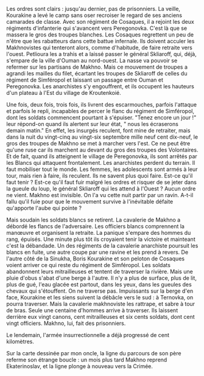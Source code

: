 Les ordres sont clairs : jusqu'au dernier, pas de prisonniers. La veille, Kourakine a levé le camp sans oser recroiser le regard de ses anciens camarades de classe. Avec son régiment de Cosaques, il a rejoint les deux régiments d'infanterie qui s'avancent vers Peregonovka. C'est là que se massera le gros des troupes blanches. Les Cosaques regrettent un peu de n'être que les rabatteurs dans cette battue infernale. Ils doivent acculer les Makhnovistes qui tenteront alors, comme d'habitude, de faire retraite vers l'ouest. Petlioura les a trahis et a laissé passer le général Skliaroff, qui, déjà, s'empare de la ville d'Ouman au nord-ouest. La nasse va pouvoir se refermer sur les partisans de Makhno. Mais ce mouvement de troupes a agrandi les mailles du filet, écartant les troupes de Skliaroff de celles du régiment de Simféropol et laissant un passage entre Ouman et Peregonovka. Les anarchistes s'y engouffrent, et ils occupent les hauteurs d'un plateau à l'Est du village de Kroutenkoié. 

Une fois, deux fois, trois fois, ils livrent des escarmouches, parfois l'attaque et parfois le repli, incapables de percer le flanc du régiment de Simféropol, dont les soldats commencent pourtant à s'épuiser. "Tenez encore un jour !" leur répond-on quand ils alertent sur leur état, " nous les écraserons demain matin."
En effet, les insurgés reculent, font mine de retraiter, mais dans la nuit du vingt-cinq au vingt-six septembre mille neuf cent dix-neuf, le gros des troupes de Makhno se met à marcher vers l'est. Ce ne peut être qu'une ruse car ils marchent au devant du gros des troupes des Volontaires. Et de fait, quand ils atteignent le village de Peregonovka, ils sont arrêtés par les Blancs qui attaquent frontalement. Les anarchistes perdent du terrain. Il faut mobiliser tout le monde. Les femmes, les adolescents sont armés à leur tour, mais rien à faire, ils reculent. 
Ils ne savent plus quoi faire. Est-ce qu'il faut tenir ? Est-ce qu'il faut fuir malgré les ordres et risquer de se jeter dans la gueule du loup, le général Skliaroff qui les attend à l'Ouest ? 
Aucun ordre ne vient. Makhno est invisible. On l'a vu cette nuit partir par un ravin. A-t-il fallu qu'il fuie pour que le mouvement survive à l'inévitable défaite qu'apporte l'aube qui pointe ?

Mais soudain les soldats blancs se retirent. La cavalerie de Makhno a débordé les flancs de l'adversaire. Les officiers blancs comprennent la manœuvre et organisent la retraite. La panique s'empare des hommes du rang, épuisés. Une minute plus tôt ils croyaient tenir la victoire et mainteant c'est la débandade. 
Un des régiments de la cavalerie anarchiste poursuit les blancs en fuite, une autre coupe par une ravine et les prend à revers. 
De l'autre côté de la Sinukha, Boris Kourakine et son peloton de Cosaques voient arriver ce qui reste du régiment de Simféropol. Les soldats abandonnent leurs mitrailleuses et tentent de traverser la rivière. Mais une pluie d'obus s'abat d'une berge à l'autre. Il n'y a plus de surface, plus de lit, plus de gué, l'eau glacée est partout, dans les yeux, dans les gueules des chevaux qui s'étouffent. On ne traverse pas. 
Impuissants sur la berge d'en face, Kourakine et les siens suivent la débâcle vers le sud : à Ternovka, on pourra traverser. 
Mais la cavalerie makhnoviste les rattrape, et sabre à tour de bras. Seule une centaine d'hommes arrive à traverser. Ils laissent derrière eux vingt canons, cent mitrailleuses et six cents soldats, dont cent vingt officiers. Makhno, lui, fait des prisonniers. 

Le lendemain, l'armée insurrectionnelle a déjà progressé de cent kilomètres. 

Sur la carte dessinée par mon oncle, la ligne du parcours de son père referme son étrange boucle : un mois plus tard Makhno reprend Ekaterinoslav, et la ligne plonge à nouveau vers la Crimée. 
